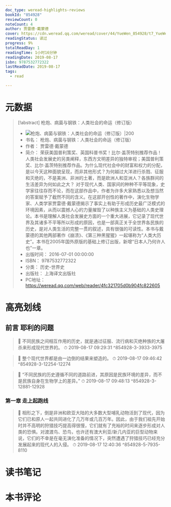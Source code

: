 ```yaml
---
doc_type: weread-highlights-reviews
bookId: "854928"
reviewCount: 0
noteCount: 4
author: 贾雷德·戴蒙德
cover: https://cdn.weread.qq.com/weread/cover/44/YueWen_854928/t7_YueWen_854928.jpg
readingStatus: 读过
progress: 9%
totalReadDay: 1
readingTime: 1小时16分钟
readingDate: 2019-08-17
isbn: 9787532772322
lastReadDate: 2019-08-17
tags:
  - read

---
```

# 元数据
> [!abstract] 枪炮、病菌与钢铁：人类社会的命运（修订版）
> - ![ 枪炮、病菌与钢铁：人类社会的命运（修订版）|200](https://cdn.weread.qq.com/weread/cover/44/YueWen_854928/t7_YueWen_854928.jpg)
> - 书名： 枪炮、病菌与钢铁：人类社会的命运（修订版）
> - 作者： 贾雷德·戴蒙德
> - 简介： 荣获美国普利策奖、英国科普书奖！比尔·盖茨特别推荐作品！人类社会发展史的另类阐释，东西方文明差异的独特审视；美国普利策奖、比尔·盖茨特别推荐作品。为什么现代社会中的财富和权力的分配，是以今天这种面貌呈现，而非其他形式？为何越过大洋进行杀戮、征服和灭绝的，不是美洲、非洲的土著，而是欧洲人和亚洲人？各族群间的生活差异为何如此之大？ 对于现代人类、国家间的种种不平等现象，史学家往往存而不论，而在这部作品中，作者为许多大家熟悉以及想当然的答案赋予了截然不同的含义。在这部开创性的著作中，演化生物学家、人类学家贾雷德·戴蒙德揭示了事实上有助于形成历史最广泛模式的环境因素，从而以震撼人心的力量摧毁了以种族主义为基础的人类史理论。本书是理解人类社会发展史方面的一个重大进展，它记录了现代世界及其诸多不平等所以形成的原因，也是一部真正关于全世界各民族的历史，是对人类生活的完整一贯的叙述，具有很强的可读性。本书与戴蒙德的其他两部著作《崩溃》、《第三种黑猩猩》一起堪称为“人类大历史”。本书在2005年国外原版的基础上修订出版，新增“日本人乃何许人也”一章。
> - 出版时间： 2016-07-01 00:00:00
> - ISBN： 9787532772322
> - 分类： 历史-世界史
> - 出版社： 上海译文出版社
> - PC地址：https://weread.qq.com/web/reader/4fc321705d0b904fc822605

# 高亮划线

## 前言 耶利的问题

> 📌 不同民族之间相互作用的历史，就是通过征服、流行病和灭绝种族的大屠杀来形成现代世界的。 
> ⏱ 2019-08-17 09:29:31 ^854928-3-3933-3975

> 📌 整个现代世界都是由一边倒的结果来塑造的。 
> ⏱ 2019-08-17 09:46:42 ^854928-3-12254-12274

> 📌 “不同民族的历史遵循不同的道路前进，其原因是民族环境的差异，而不是民族自身在生物学上的差异。” 
> ⏱ 2019-08-17 09:48:13 ^854928-3-12881-12928

### 第一章 走上起跑线

> 📌 相形之下，倒是非洲和欧亚大陆的大多数大型哺乳动物活到了现代，因为它们已和原人一起共同进化了几万年或几百万年。因此，由于我们祖先开始时并不高明的狩猎技巧提高得很慢，它们就有了充裕的时间来逐步形成对人类的恐惧。对渡渡鸟、恐鸟，也许还有澳大利亚/新几内亚的巨型动物来说，它们的不幸是在毫无演化准备的情况下，突然遭遇了狩猎技巧已经充分发展起来的现代人的入侵。 
> ⏱ 2019-08-17 12:40:36 ^854928-5-7935-8110

# 读书笔记

# 本书评论

